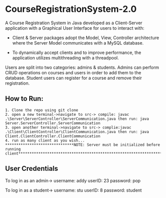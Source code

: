 # CourseRegistrationSystem-2.0
A Course Registration System in Java developed as a Client-Server application with a Graphical User Interface for users to interact with:
                       
- Client & Server packages adopt the Model, View, Controller architecture where the Server Model communicates with a MySQL database.
                       
- To dynamically accept clients and to improve performance, the application utilizes multithreading with a threadpool. 

Users are split into two categories: admins & students.
Admins can perform CRUD operations on courses and users in order to add them to the database. Student users can register for a course and remove their registration.  

## How to Run:
    1. Clone the repo using git clone
    2. open a new terminal->navigate to src-> compile: javac .\Server\ServerController\ServerCommunication.java then run: java Server.ServerController.ServerCommunication 
    3. open another terminal->navigate to src-> complie:javac .\Client\ClientController\ClientCommunication.java then run: java Client.ClientController.ClientCommunication
    4. run as many client as you wish...
    *******************************NOTE: Server must be initialized before running client**********************************************************************************


## User Credentials
To log in as an admin->  username: addy
                          userID: 23
                          password: pop
                       
To log in as a student-> username: stu
                         userID: 8
                         password: student
                        



